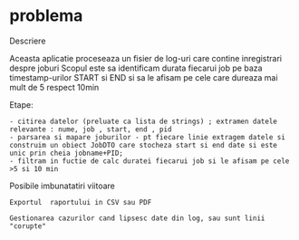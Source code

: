 # problema

Descriere

Aceasta aplicatie proceseaza un fisier de log-uri care contine inregistrari despre joburi
Scopul este sa identificam durata fiecarui job pe baza timestamp-urilor START si END si sa le afisam pe cele 
care dureaza mai mult de 5 respect 10min

Etape:

    - citirea datelor (preluate ca lista de strings) ; extramen datele relevante : nume, job , start, end , pid
    - parsarea si mapare joburilor - pt fiecare linie extragem datele si construim un obiect JobDTO care stocheza start si end date si este unic prin cheia jobname+PID;
    - filtram in fuctie de calc duratei fiecarui job si le afisam pe cele >5 si 10 min 


Posibile imbunatatiri viitoare

    Exportul  raportului in CSV sau PDF

    Gestionarea cazurilor cand lipsesc date din log, sau sunt linii "corupte"